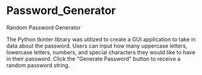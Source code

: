 # Password_Generator
Random Password Generator

The Python tkinter library was utilized to create a GUI application to take in data about the password. Users can input how many uppercase letters, lowercase letters, numbers, and special characters they would like to have in their password. Click the "Generate Password" button to receive a random password string.
